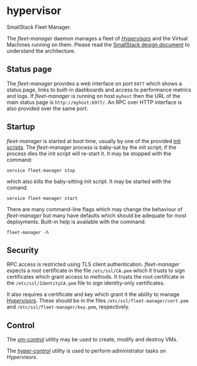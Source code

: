 # hypervisor
SmallStack Fleet Manager.

The *fleet-manager* daemon manages a fleet of
*[Hypervisors](../hypervisor/README.md)* and the Virtual Machines running on
them. Please read the
[SmallStack design document](https://bit.ly/SmallStack) to understand the
architecture.

## Status page
The *fleet-manager* provides a web interface on port `6977` which shows a status
page, links to built-in dashboards and access to performance metrics and logs.
If *fleet-manager* is running on host `myhost` then the URL of the main
status page is `http://myhost:6977/`. An RPC over HTTP interface is also
provided over the same port.


## Startup
*fleet-manager* is started at boot time, usually by one of the provided
[init scripts](../../init.d/). The *fleet-manager* process is baby-sat by the init
script; if the process dies the init script will re-start it. It may be stopped
with the command:

```
service fleet-manager stop
```

which also kills the baby-sitting init script. It may be started with the
comand:

```
service fleet-manager start
```

There are many command-line flags which may change the behaviour of
*fleet-manager* but many have defaults which should be adequate for most
deployments. Built-in help is available with the command:

```
fleet-manager -h
```

## Security
RPC access is restricted using TLS client authentication. *fleet-manager*
expects a root certificate in the file `/etc/ssl/CA.pem` which it trusts to sign
certificates which grant access to methods. It trusts the root certificate in
the `/etc/ssl/IdentityCA.pem` file to sign identity-only certificates.

It also requires a certificate and key which grant it the ability to manage
*[Hypervisors](../hypervisor/README.md)*. These should be in the files
`/etc/ssl/fleet-manager/cert.pem` and `/etc/ssl/fleet-manager/key.pem`,
respectively.

## Control
The *[vm-control](../vm-control/README.md)* utility may be used to create,
modify and destroy VMs.

The *[hyper-control](../hyper-control/README.md)* utility is used to perform
administrator tasks on *Hypervisors*.
